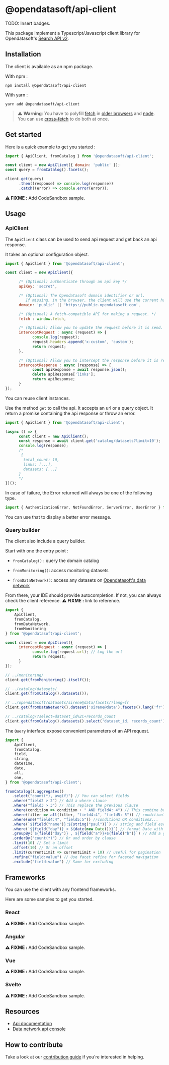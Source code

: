 # @opendatasoft/api-client

TODO: Insert badges.

This package implement a Typescript/Javascript client library for Opendatasoft's [Search API v2](https://help.opendatasoft.com/apis/ods-search-v2/#search-api-v2).

## Installation

The client is available as an npm package.

With npm :

```shell
npm install @opendatasoft/api-client
```

With yarn :

```shell
yarn add @opendatasoft/api-client
```

> ⚠️ **Warning**: You have to polyfill [fetch](https://developer.mozilla.org/en-US/docs/Web/API/Fetch_API) in [older browsers](https://github.com/github/fetch) and [node](https://github.com/node-fetch/node-fetch). You can use [cross-fetch](https://github.com/lquixada/cross-fetch) to do both at once.

## Get started

Here is a quick example to get you started :

```javascript
import { ApiClient, fromCatalog } from '@opendatasoft/api-client';

const client = new ApiClient({ domain: 'public' });
const query = fromCatalog().facets();

client.get(query)
      .then((response) => console.log(response))
      .catch((error) => console.error(error));

```

**⚠️ FIXME :** Add CodeSandbox sample.

## Usage

### ApiClient

The `ApiClient` class can be used to send api request and get back an api response.

It takes an optional configuration object.

```javascript
import { ApiClient } from '@opendatasoft/api-client';

const client = new ApiClient({

      /* (Optional) authenticate through an api key */
      apiKey: 'secret',

      /* (Optional) The Opendatasoft domain identifier or url.
         If missing, in the browser, the client will use the current host. */
      domain: 'public' || 'https://public.opendatasoft.com',

      /* (Optional) A fetch-compatible API for making a request. */
      fetch : window.fetch,

      /* (Optional) Allow you to update the request before it is send. */
      interceptRequest : async (request) => {
            console.log(request);
            request.headers.append('x-custom', 'custom');
            return request;
      },

      /* (Optional) Allow you to intercept the response before it is returned */
      interceptResponse : async (response) => {
            const apiResponse = await response.json();
            delete apiResponse['links'];
            return apiResponse;
      }
});
```

You can reuse client instances.

Use the method `get` to call the api. It accepts an url or a query object. It return a promise containing the api response or throw an error.

```javascript
import { ApiClient } from '@opendatasoft/api-client';

(async () => {
      const client = new ApiClient();
      const response = await client.get('catalog/datasets?limit=10');
      console.log(response);
      /*
       {
        total_count: 10,
        links: [...],
        datasets: [...]
      }
      */
})();
```

In case of failure, the Error returned will always be one of the following type.

```javascript
import { AuthenticationError, NotFoundError, ServerError, UserError } from '@opendatasoft/api-client/client/error';
```

You can use that to display a better error message.

### Query builder

The client also include a query builder.

Start with one the entry point :

- `fromCatalog()` : query the domain catalog

- `fromMonitoring()`: access monitoring datasets

- `fromDataNetwork()`: access any datasets on [Opendatasoft's data network](https://data.opendatasoft.com/)

From there, your IDE should provide autocompletion. If not, you can always check the client reference. **⚠️ FIXME :** link to reference.

```javascript
import {
    ApiClient,
    fromCatalog,
    fromDataNetwork,
    fromMonitoring
} from '@opendatasoft/api-client';

const client = new ApiClient({
      interceptRequest : async (request) => {
            console.log(request.url); // Log the url
            return request;
      }
});

// ../monitoring/
client.get(fromMonitoring().itself());

// ../catalog/datasets/
client.get(fromCatalog().datasets());

// ../opendatasoft/datasets/sirene@data/facets/?lang=fr
client.get(fromDataNetwork().dataset('sirene@data').facets().lang('fr'));

// ../catalog/?select=dataset_id%2C+records_count
client.get(fromCatalog().datasets().select('dataset_id, records_count'));
```

The `Query` interface expose convenient parameters of an API request.

```javascript
import {
    ApiClient,
    fromCatalog,
    field,
    string,
    dateTime,
    date,
    all,
    one,
} from '@opendatasoft/api-client';

fromCatalog().aggregates()
   .select("count(*), avg(f)") // You can select fields
   .where("field2 > 2") // Add a where clause
   .where("field3 > 3") // This replace the previous clause
   .where(condition => condition + " AND field4: 4") // This combine both condition
   .where(filter => all(filter, "field4:4", "field5: 5")) // condition1 AND condition2...
   .where(one("field4:4", "field5:5")) //condition1 OR condition2...
   .where(`${field("name")}:${string("paul")}`) // string and field escaping
   .where(`${field("day")} < ${date(new Date())}`) // format Date with date or dateTime
   .groupBy(`${field("day")} , ${field("a")}+${field("b")}`) // Add a group by clause
   .orderBy("count(*)") // Or and order by clause
   .limit(10) // Set a limit
   .offset(10) // Or an offset
   .limit(currentLimit => currentLimit + 10) // useful for pagination
   .refine("field:value") // Use facet refine for faceted navigation
   .exclude("field:value") // Same for excluding
```

## Frameworks

You can use the client with any frontend frameworks.

Here are some samples to get you started.

### React

**⚠️ FIXME :** Add CodeSandbox sample.

### Angular

**⚠️ FIXME :** Add CodeSandbox sample.

### Vue

**⚠️ FIXME :** Add CodeSandbox sample.

### Svelte

**⚠️ FIXME :** Add CodeSandbox sample.

## Resources

- [Api documentation](https://help.opendatasoft.com/apis/ods-search-v2/#search-api-v2)
- [Data network api console](https://data.opendatasoft.com/api/v2/console)

## How to contribute

Take a look at our [contribution guide](CONTRIBUTING.md) if you're interested in helping.
